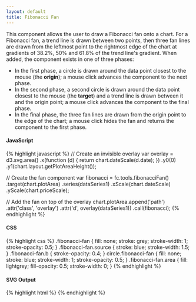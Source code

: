 ```yaml
---
layout: default
title: Fibonacci Fan
---
```


This component allows the user to draw a Fibonacci fan onto a chart.
For a Fibonacci fan, a trend line is drawn between two points, then three fan lines are drawn from the leftmost point to the rightmost edge of the chart at gradients of 38.2%, 50% and 61.8% of the trend line's gradient.
When added, the component exists in one of three phases:

* In the first phase, a circle is drawn around the data point closest to the mouse (the **origin**); a mouse click advances the component to the next phase.
* In the second phase, a second circle is drawn around the data point closest to the mouse (the **target**) and a trend line is drawn between it and the origin point; a mouse click advances the component to the final phase.
* In the final phase, the three fan lines are drawn from the origin point to the edge of the chart; a mouse click hides the fan and returns the component to the first phase.

<div id="example_fibonaccifan" class="chart"> </div>

#### JavaScript

{% highlight javascript %}
// Create an invisible overlay
var overlay = d3.svg.area()
  .x(function (d) { return chart.dateScale(d.date); })
  .y0(0)
  .y1(chart.layout.getPlotAreaHeight());

// Create the fan component
var fibonacci = fc.tools.fibonacciFan()
  .target(chart.plotArea)
  .series(dataSeries1)
  .xScale(chart.dateScale)
  .yScale(chart.priceScale);

// Add the fan on top of the overlay
chart.plotArea.append('path')
  .attr('class', 'overlay')
  .attr('d', overlay(dataSeries1))
  .call(fibonacci);
{% endhighlight %}

#### CSS

{% highlight css %}
.fibonacci-fan {
  fill: none;
  stroke: grey;
  stroke-width: 1;
  stroke-opacity: 0.5;
}
.fibonacci-fan.source {
  stroke: blue;
  stroke-width: 1.5;
}
.fibonacci-fan.b {
  stroke-opacity: 0.4;
}
circle.fibonacci-fan {
  fill: none;
  stroke: blue;
  stroke-width: 1;
  stroke-opacity: 0.5;
}
.fibonacci-fan.area {
  fill: lightgrey;
  fill-opacity: 0.5;
  stroke-width: 0;
}
{% endhighlight %}

#### SVG Output

{% highlight html %}
<g class="fibonacci-fan">
	<circle class="fibonacci-fan origin"></circle>
	<circle class="fibonacci-fan target"></circle>
	<line class="fibonacci-fan source"></line>
	<line class="fibonacci-fan a"></line>
	<line class="fibonacci-fan b"></line>
	<line class="fibonacci-fan c"></line>
	<polygon class="fibonacci-fan area"></polygon>
</g>
{% endhighlight %}

<script type="text/javascript">
(function(){
  var chart = createPlotArea(dataSeries1, '#example_fibonaccifan');

  // Create the OHLC series
  var ohlc = fc.series.ohlc()
    .xScale(chart.dateScale)
    .yScale(chart.priceScale);

  // Add the primary OHLC series
  chart.plotArea.selectAll('.series').remove();
  chart.plotArea.append('g')
    .attr('class', 'series')
    .datum(dataSeries1)
    .call(ohlc);

  // Create an invisible overlay
  var overlay = d3.svg.area()
    .x(function (d) { return chart.dateScale(d.date); })
    .y0(0)
    .y1(chart.layout.getPlotAreaHeight());

  // Create the fan component
  var fibonacci = fc.tools.fibonacciFan()
    .target(chart.plotArea)
    .series(dataSeries1)
    .xScale(chart.dateScale)
    .yScale(chart.priceScale);

  // Add the fan on top of the overlay
  chart.plotArea.append('path')
    .attr('class', 'overlay')
    .attr('d', overlay(dataSeries1))
    .call(fibonacci);
}());
</script>
